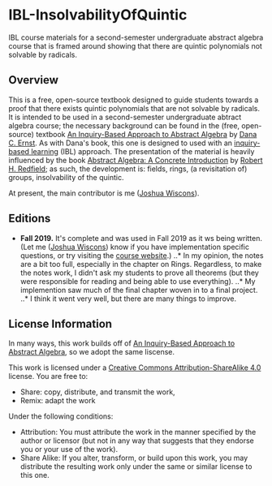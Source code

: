 # IBL-InsolvabilityOfQuintic
IBL course materials for a second-semester undergraduate abstract algebra course that is framed around showing that there are quintic polynomials not solvable by radicals. 

## Overview
This is a free, open-source textbook designed to guide students towards a proof that there exists quintic polynomials that are not solvable by radicals. It is intended to be used in a second-semester undergraduate abtract algebra course; the necessary background can be found in the (free, open-source) textbook [An Inquiry-Based Approach to Abstract Algebra](https://github.com/dcernst/IBL-AbstractAlgebra) by [Dana C. Ernst](http://danaernst.com). As with Dana's book, this one is designed to used with an [inquiry-based learning](http://maamathedmatters.blogspot.com/2013/05/what-heck-is-ibl.html) (IBL) approach. The presentation of the material is heavily influenced by the book [Abstract Algebra: A Concrete Introduction](https://www.amazon.com/Abstract-Algebra-Introduction-Robert-Redfield/dp/020143721X) by [Robert H. Redfield](https://www.hamilton.edu/academics/our-faculty/directory/faculty-detail/robert-redfield); as such, the development is: fields, rings, (a revisitation of) groups, insolvability of the quintic.

At present, the main contributor is me ([Joshua Wiscons](http://webpages.csus.edu/wiscons/)).

## Editions
* **Fall 2019.** It's complete and was used in Fall 2019 as it ws being written. (Let me ([Joshua Wiscons](mailto:joshua.wiscons@csus.edu)) know if you have implementation specific questions, or try visiting the [course website](http://webpages.csus.edu/wiscons/teaching/math110B_f19.html).)
..* In my opinion, the notes are a bit too full, especially in the chapter on Rings. Regardless, to make the notes work, I didn't ask my students to prove all theorems (but they were responsible for reading and being able to use everything). 
..* My implemention saw much of the final chapter woven in to a final project.
..* I think it went very well, but there are many things to improve. 

## License Information
In many ways, this work builds off of [An Inquiry-Based Approach to Abstract Algebra](https://github.com/dcernst/IBL-AbstractAlgebra), so we adopt the same liscense. 

This work is licensed under a [Creative Commons Attribution-ShareAlike 4.0](https://creativecommons.org/licenses/by-sa/4.0/) license.  You are free to:

* Share: copy, distribute, and transmit the work,
* Remix: adapt the work

Under the following conditions:

* Attribution: You must attribute the work in the manner specified by the author or licensor (but not in any way that suggests that they endorse you or your use of the work).
* Share Alike: If you alter, transform, or build upon this work, you may distribute the resulting work only under the same or similar license to this one.
 
